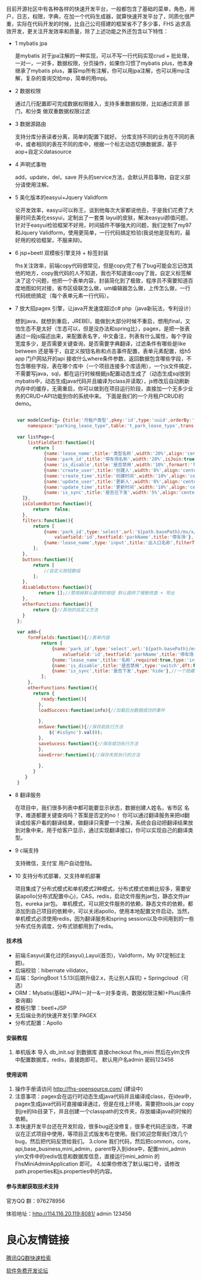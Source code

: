    目前开源社区中有各种各样的快速开发平台，一般都包含了基础的菜单，角色，用户，日志，权限，字典，在加一个代码生成器，就算快速开发平台了，同质化很严重，实际在代码开发的时候，比自己公司搭建的框架省不了多少事，FHS 追求高效开发，更关注开发效率和质量，除了上述功能之外还包含以下特性：

- 1   mybatis jpa

     是mybatis 对于jpa注解的一种实现，可以不写一行代码实现crud + 批处理，一对一，一对多，数据权限，分页操作，如果你习惯了mybatis plus，他本身继承了mybatis plus，兼容mp所有注解，你可以用jpa注解，也可以用mp注解，复杂的查询交给mp，简单的用mpj。

- 2  数据权限

    通过几行配置即可完成数据权限接入，支持多重数据权限，比如通过资源  部门，和分类  做双重数据权限过滤

- 3 数据源路由

    支持分库分表读者分离，简单的配置下就好。
    分库支持不同的业务在不同的表中，或者相同的表在不同的库中，根据一个标志动态切换数据源，基于aop+自定义datasource

- 4  声明式事物

     add，update，del，save 开头的service方法，会默认开启事物，自定义部分请使用注解。
	 
- 5   美化版本的easyui+Jquery Validform

     论开发效率，easyui可以称王，谈到他每次大家都说他丑，于是我们花费了大量时间去美化essyui，定制出了一套类  layui的皮肤，解决easyui颜值问题，针对于easyui检验框架不好用，时间插件不够强大的问题，我们定制了my97 和Jquery Validform，使用更简单，一行代码搞定检验(我说他是现有的，最好用的校验框架，不服来辩)。

- 6   jsp+beetl 双模板引擎支持 + 标签封装
    
	fhs关注效率，前端copy代码很常见，但是copy完了有了bug可能会忘记改其他的地方，copy我代码的人不知道，我也不知道谁copy了我，自定义标签解决了这个问题，他把一个表单内容，封装简化到了极致，程序员不需要知道百度地图如何对接，省市区级联怎么做，um编辑器怎么做，上传怎么做，一行代码统统搞定（每个表单元素一行代码）。

- 7   放大招pagex 引擎，让java开发速度超过c#  php（java新玩法，专利设计）
    
	想到java，就想到重启，JREBEl，能做到大部分时候不重启，想用jfinal，又怕生态不是太好（生态可以，但是没办法和spring比），pagex，是把一张表通过一段js描述出来，来配置表名字，中文备注，列表有什么属性，每个字段宽度多少，是否需要关键查询，是否需要字典翻译，过滤条件有哪些是like  between 还是等于，自定义按钮名称和点击事件配置，表单元素配置，给h5 app 门户网站开的api 接收什么where条件参数，返回数据包含哪些字段，不包含哪些字段，表在哪个库中（一个项目连接多个库适用），一个js文件搞定，不需要写java，sql，都在运行时候根据js配置动态生成了（动态生成sql放到mybatis中，动态生成java代码并且编译为class并读取），js修改后自动刷新内存中的缓存，无需重启，你可以做到在项目运行阶段，直接加一个无多少业务的CRUD+API功能到你的系统中来。
	下面是我们的一个月租户CRUD的demo。
```javascript

    var modelConfig= {title:'月租户类型',pkey:'id',type:'uuid',orderBy:'update_time Desc',
        namespace:"parking_lease_type",table:'t_park_lease_type',trans:true,db:"park"};
    
    var listPage={
        listFieldSett:function(){
    	  return [
    		  {name:'lease_name',title:'类型名称',width:'20%',align:'center'},
              {name:'park_id',title:'停车场名称',width:'20%',isJoin:true,namespace:'parking',showField:'transMap.parkName',align:'center'},
              {name:'is_disable',title:'是否禁用',width:'10%',formart:'formatRowColor',align:'center',trans:'book',key:'is_disable',showField:'transMap.is_disableName'},
              {name:'create_user',title:'创建人',width:'8%',align:'center',trans:'user',showField:'transMap.create_userUserName'},
              {name:'create_time',title:'创建时间',width:'10%',align:'center'},
              {name:'update_user',title:'更新人',width:'8%',align:'center',trans:'user',showField:'transMap.create_userUserName'},
              {name:'update_time',title:'更新时间',width:'10%',align:'center'},
              {name:'is_sync',title:'是否已下发',width:'5%',align:'center',trans:'book',key:'yesOrNo',showField:'transMap.is_syncName'},
      ]},
      isColumnButton:function(){
    	  return  false;
      },
      filters:function(){
          return [
              {name:'park_id',type:'select',url:'${path.basePath}/ms/x/parking/findListData',
                  valuefield:'id',textfield:'parkName',title:'停车场'},
              {name:'lease_name',type:'input',title:'出入口名称',filterType:'like'},
    	  ];      
      }, 
      buttons:function(){
          return [
              //自定义按钮数组
          ];
      },
      disableButtons:function(){
    	    return [];//禁用掉默认提供的按钮 默认提供了增删改查 + 导出
      },
      otherFunctions:function(){
          return {}//其他的自定义方法
      }
    };
    
    var add={ 
    	formFields:function(){//表单内容
    	     return [
                 {name:'park_id',type:'select',url:'${path.basePath}/ms/x/parking/findListData',
                     valuefield:'id',textfield:'parkName',title:'停车场',required:true,},//一个下拉
                 {name:'lease_name',title:'名称',required:true,type:'input'},//一个input
                 {name:'is_disable',title:'是否禁用',type:'switch',dft:false},//一个开关滑块
                 {name:'is_sync',title:'是否下发',type:'hide'},//一个隐藏域
    		 ];
    	},
        otherFunctions:function(){
          return {
    	     ready:function(){
    	    },
    	    loadSuccess:function(info){//加载后台数据成功的事件
    
    	    },
    	    onSave:function(){//保存前执行方法
                $('#isSync').val(0);
    	    },
    		saveSucess:function(){//保存成功执行方法
    	    },
    		saveError:function(){//保存失败执行的方法
    		    
    	    },
    	  }		
       }
    }
```

- 8  翻译服务

    在项目中，我们很多列表中都可能要显示状态，数据创建人姓名，省市区 名字，难道都要关键查询吗？答案是否定的no！ 你可以通过翻译服务来把id翻译成给客户看的翻译结果，做翻译只需要一个注解，系统会自动把翻译结果放到对象中来，用于给客户显示，通过实现翻译接口，你可以实现自己的翻译类型。
	

- 9  c端支持

     支持微信，支付宝 用户自动登陆。
	 
- 10 支持分布式部署，又支持单机部署
	 
     项目集成了分布式模式和单机模式2种模式，分布式模式依赖比较多，需要安装apollo(分布式配置中心)，CAS，redis，启动文件服务jar包，静态文件jar包，eureka jar包。
	 单机模式，可以把文件服务的依赖，静态文件的依赖，都添加到自己项目的依赖中，可以关闭apollo，使用本地配置文件启动，当然，单机模式必须使用redis，因为翻译服务和spring session以及中间用到的一些分布式任务调度，分布式锁都用到了redis。
	 
	 
	 
      



#### 技术栈
- 前端:Easyui(美化过的Easyui),Layui(首页)，Validform，My 97(定制过主题)。
- 后端校验：hibernate vilidator。
- 后端：SpringBoot 1.5.13(后期升级2.x，先让别人踩坑) + Springcloud（可选）
- ORM：Mybatis(基础)+JPA(一对一&一对多查询，数据权限注解)+Plus(条件查询器)
- 模板引擎：beetl+JSP
- 无后端业务的快速开发引擎:PAGEX
- 分布式配置：Apollo

#### 安装教程

1. 单机版本
   导入 db_init.sql 到数据库
   直接checkout fhs_mini  然后在ylm文件中配置数据库，redis，直接跑即可。
   默认用户名admin 密码123456


#### 使用说明

1. 操作手册请访问  http://fhs-opensource.com/  (建设中)
2. 注意事项：pagex会在运行时动态生成java代码并且编译成class，在idea中，pagex生成java代码可直接编译通过，但是在线上环境，需要把tools.jar copy到jre的lib目录下，并且创建一个classpath的文件夹，存放编译java的时候的依赖。
2. 本快速开发平台还在开发阶段，很多bug还没修复，很多老代码还没改，不建议在正式项目中使用，等项目正式版发布在使用。我们欢迎您帮我们改几个bug，然后把代码反馈给我们。
3.clone 我们代码，然后把common，core，api,base_business,mini_admin，parent导入到idea中，配置mini_admin ylm文件中的redis信息和数据库信息，直接运行mini_admin 的 FhsMiniAdminApplication 即可。
4.如果你修改了默认端口号，请修改path.properties和js.properties中的内容。

#### 参与贡献获取技术支持
官方QQ 群：976278956

体验地址：http://114.116.20.119:8081/   admin  123456
         


 # 良心友情链接

[腾讯QQ群快速检索](http://u.720life.cn/s/8cf73f7c)

[软件免费开发论坛](http://u.720life.cn/s/bbb01dc0)
